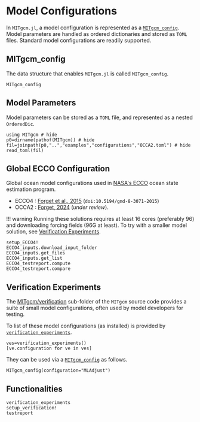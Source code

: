 # Model Configurations

In `MITgcm.jl`, a model configuration is represented as a [`MITgcm_config`](@ref). Model parameters are handled as ordered dictionaries and stored as `TOML` files. Standard model configurations are readily supported.

## MITgcm_config

The data structure that enables `MITgcm.jl` is called `MITgcm_config`.

```@docs
MITgcm_config
```

## Model Parameters

Model parameters can be stored as a `TOML` file, and represented as a nested `OrderedDic`.

```@example 2
using MITgcm # hide
p0=dirname(pathof(MITgcm)) # hide
fil=joinpath(p0,"..","examples","configurations","OCCA2.toml") # hide
read_toml(fil)
```

## Global ECCO Configuration

Global ocean model configurations used in [NASA's ECCO](https://ecco-group.org) ocean state estimation program.
- ECCO4 : [Forget et al., 2015](http://www.geosci-model-dev.net/8/3071/2015/) (`doi:10.5194/gmd-8-3071-2015`)
- OCCA2 : [Forget, 2024](https://doi.org/10.21203/rs.3.rs-3979671/v1) (_under review_).

!!! warning
	Running these solutions requires at least 16 cores (preferably 96) and downloading forcing fields (96G at least). To try with a smaller model solution, see [Verification Experiments](@ref).

```@docs
setup_ECCO4!
ECCO4_inputs.download_input_folder
ECCO4_inputs.get_files
ECCO4_inputs.get_list
ECCO4_testreport.compute
ECCO4_testreport.compare
```

## Verification Experiments

The [MITgcm/verification](https://mitgcm.readthedocs.io/en/latest/getting_started/getting_started.html) sub-folder of the `MITgcm` source code provides a suite of small model configurations, often used by model developers for testing. 

To list of these model configurations (as installed) is provided by [`verification_experiments`](@ref). 

```@example 1
ves=verification_experiments()
[ve.configuration for ve in ves]
```

They can be used via a [`MITgcm_config`](@ref) as follows.

```@example 1
MITgcm_config(configuration="MLAdjust")
```

## Functionalities

```@docs
verification_experiments
setup_verification!
testreport
```
